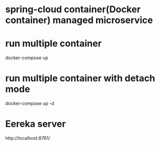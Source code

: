# spring-cloud container(Docker container) managed microservice
# run multiple container
docker-compose up

# run multiple container with detach mode
docker-compose up -d

# Eereka server
http://localhost:8761/
